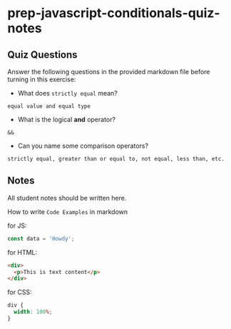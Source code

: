 # prep-javascript-conditionals-quiz-notes

## Quiz Questions

Answer the following questions in the provided markdown file before turning in this exercise:

- What does `strictly equal` mean?
```
equal value and equal type
```
- What is the logical **and** operator?
```
&&
```
- Can you name some comparison operators?
```
strictly equal, greater than or equal to, not equal, less than, etc.
```

## Notes

All student notes should be written here.

How to write `Code Examples` in markdown

for JS:

```javascript
const data = 'Howdy';
```

for HTML:

```html
<div>
  <p>This is text content</p>
</div>
```

for CSS:

```css
div {
  width: 100%;
}
```
